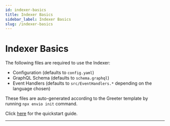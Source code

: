 ```yaml
---
id: indexer-basics
title: Indexer Basics
sidebar_label: Indexer Basics
slug: /indexer-basics
---
```




# Indexer Basics

The following files are required to use the Indexer:

- Configuration (defaults to `config.yaml`)
- GraphQL Schema (defaults to `schema.graphql`)
- Event Handlers (defaults to `src/EventHandlers.*` depending on the language chosen) 

These files are auto-generated according to the Greeter template by running `npx envio init` command.

Click [<ins>here</ins>](./quickstart.md) for the quickstart guide.

---